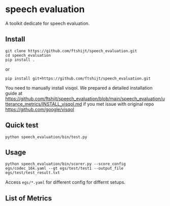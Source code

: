 # speech evaluation
A toolkit dedicate for speech evaluation.


## Install
```
git clone https://github.com/ftshijt/speech_evaluation.git
cd speech_evaluation
pip install .
```
or
```
pip install git+https://github.com/ftshijt/speech_evaluation.git
```

You need to manually install visqol. We prepared a detailed installation guide at https://github.com/ftshijt/speech_evaluation/blob/main/speech_evaluation/utterance_metrics/INSTALL_visqol.md if you met issue with original repo https://github.com/google/visqol


## Quick test
```
python speech_evaluation/bin/test.py
```

## Usage
```
python speech_evaluation/bin/scorer.py --score_config egs/codec_16k.yaml --gt egs/test/test1 --output_file egs/test/test_result.txt
```

Access `egs/*.yaml` for different config for differnt setups.

## List of Metrics
